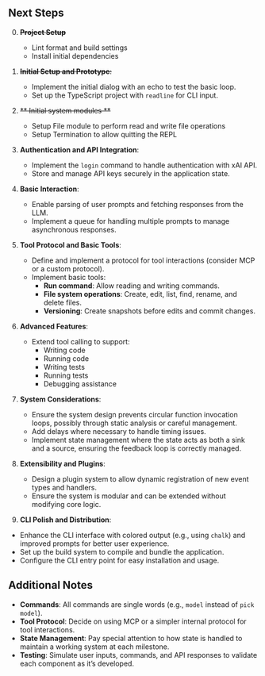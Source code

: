 ## Next Steps

0. ~~**Project Setup**~~

   - Lint format and build settings
   - Install initial dependencies

1. ~~**Initial Setup and Prototype**:~~

   - Implement the initial dialog with an echo to test the basic loop.
   - Set up the TypeScript project with `readline` for CLI input.

2. ~~** Initial system modules **~~

   - Setup File module to perform read and write file operations
   - Setup Termination to allow quitting the REPL

3. **Authentication and API Integration**:

   - Implement the `login` command to handle authentication with xAI API.
   - Store and manage API keys securely in the application state.

4. **Basic Interaction**:

   - Enable parsing of user prompts and fetching responses from the LLM.
   - Implement a queue for handling multiple prompts to manage asynchronous responses.

5. **Tool Protocol and Basic Tools**:

   - Define and implement a protocol for tool interactions (consider MCP or a custom protocol).
   - Implement basic tools:
     - **Run command**: Allow reading and writing commands.
     - **File system operations**: Create, edit, list, find, rename, and delete files.
     - **Versioning**: Create snapshots before edits and commit changes.

6. **Advanced Features**:

   - Extend tool calling to support:
     - Writing code
     - Running code
     - Writing tests
     - Running tests
     - Debugging assistance

7. **System Considerations**:

   - Ensure the system design prevents circular function invocation loops, possibly through static analysis or careful management.
   - Add delays where necessary to handle timing issues.
   - Implement state management where the state acts as both a sink and a source, ensuring the feedback loop is correctly managed.

8. **Extensibility and Plugins**:

   - Design a plugin system to allow dynamic registration of new event types and handlers.
   - Ensure the system is modular and can be extended without modifying core logic.

9. **CLI Polish and Distribution**:

- Enhance the CLI interface with colored output (e.g., using `chalk`) and improved prompts for better user experience.
- Set up the build system to compile and bundle the application.
- Configure the CLI entry point for easy installation and usage.

## Additional Notes

- **Commands**: All commands are single words (e.g., `model` instead of `pick model`).
- **Tool Protocol**: Decide on using MCP or a simpler internal protocol for tool interactions.
- **State Management**: Pay special attention to how state is handled to maintain a working system at each milestone.
- **Testing**: Simulate user inputs, commands, and API responses to validate each component as it’s developed.